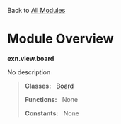 Back to [All Modules](https://pyrustic.github.com/blob/master/docs/modules/README.md#readme)

# Module Overview

**exn.view.board**
 
No description

> **Classes:** &nbsp; [Board](https://pyrustic.github.com/blob/master/docs/modules/content/exn.view.board/content/classes/Board.md#class-board)
>
> **Functions:** &nbsp; None
>
> **Constants:** &nbsp; None
